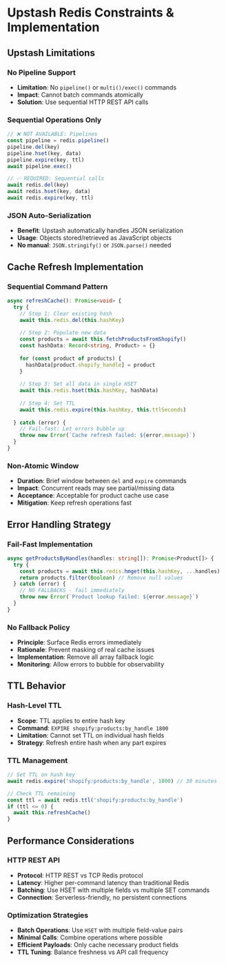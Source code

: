 # Upstash Redis Constraints & Implementation

## Upstash Limitations

### No Pipeline Support
- **Limitation**: No `pipeline()` or `multi()/exec()` commands
- **Impact**: Cannot batch commands atomically
- **Solution**: Use sequential HTTP REST API calls

### Sequential Operations Only
```typescript
// ❌ NOT AVAILABLE: Pipelines
const pipeline = redis.pipeline()
pipeline.del(key)
pipeline.hset(key, data)
pipeline.expire(key, ttl)
await pipeline.exec()

// ✅ REQUIRED: Sequential calls
await redis.del(key)
await redis.hset(key, data) 
await redis.expire(key, ttl)
```

### JSON Auto-Serialization
- **Benefit**: Upstash automatically handles JSON serialization
- **Usage**: Objects stored/retrieved as JavaScript objects
- **No manual**: `JSON.stringify()` or `JSON.parse()` needed

## Cache Refresh Implementation

### Sequential Command Pattern
```typescript
async refreshCache(): Promise<void> {
  try {
    // Step 1: Clear existing hash
    await this.redis.del(this.hashKey)
    
    // Step 2: Populate new data
    const products = await this.fetchProductsFromShopify()
    const hashData: Record<string, Product> = {}
    
    for (const product of products) {
      hashData[product.shopify_handle] = product
    }
    
    // Step 3: Set all data in single HSET
    await this.redis.hset(this.hashKey, hashData)
    
    // Step 4: Set TTL
    await this.redis.expire(this.hashKey, this.ttlSeconds)
    
  } catch (error) {
    // Fail-fast: Let errors bubble up
    throw new Error(`Cache refresh failed: ${error.message}`)
  }
}
```

### Non-Atomic Window
- **Duration**: Brief window between `del` and `expire` commands
- **Impact**: Concurrent reads may see partial/missing data
- **Acceptance**: Acceptable for product cache use case
- **Mitigation**: Keep refresh operations fast

## Error Handling Strategy

### Fail-Fast Implementation
```typescript
async getProductsByHandles(handles: string[]): Promise<Product[]> {
  try {
    const products = await this.redis.hmget(this.hashKey, ...handles)
    return products.filter(Boolean) // Remove null values
  } catch (error) {
    // NO FALLBACKS - fail immediately
    throw new Error(`Product lookup failed: ${error.message}`)
  }
}
```

### No Fallback Policy
- **Principle**: Surface Redis errors immediately
- **Rationale**: Prevent masking of real cache issues
- **Implementation**: Remove all array fallback logic
- **Monitoring**: Allow errors to bubble for observability

## TTL Behavior

### Hash-Level TTL
- **Scope**: TTL applies to entire hash key
- **Command**: `EXPIRE shopify:products:by_handle 1800`
- **Limitation**: Cannot set TTL on individual hash fields
- **Strategy**: Refresh entire hash when any part expires

### TTL Management
```typescript
// Set TTL on hash key
await redis.expire('shopify:products:by_handle', 1800) // 30 minutes

// Check TTL remaining
const ttl = await redis.ttl('shopify:products:by_handle')
if (ttl <= 0) {
  await this.refreshCache()
}
```

## Performance Considerations

### HTTP REST API
- **Protocol**: HTTP REST vs TCP Redis protocol
- **Latency**: Higher per-command latency than traditional Redis
- **Batching**: Use HSET with multiple fields vs multiple SET commands
- **Connection**: Serverless-friendly, no persistent connections

### Optimization Strategies
- **Batch Operations**: Use `HSET` with multiple field-value pairs
- **Minimal Calls**: Combine operations where possible
- **Efficient Payloads**: Only cache necessary product fields
- **TTL Tuning**: Balance freshness vs API call frequency

